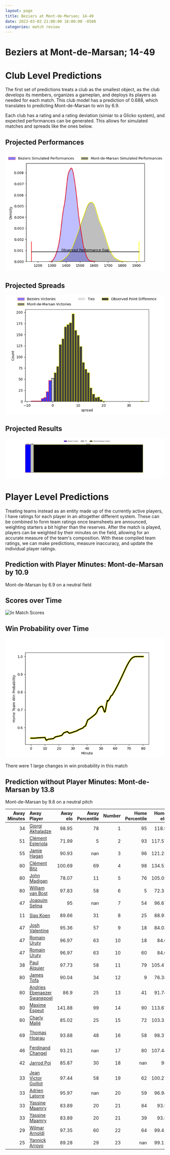 ```yaml
---  
layout: page  
title: Beziers at Mont-de-Marsan; 14-49  
date: 2023-03-02 21:00:00 18:00:00 -0500  
categories: match review  
---
```

# Beziers at Mont-de-Marsan; 14-49

# Club Level Predictions


The first set of predictions treats a club as the smallest object, as the club develops its members, organizes a gameplan, and deploys its players as needed for each match. This club model has a prediction of 0.688, which translates to predicting Mont-de-Marsan to win by 6.9.

Each club has a rating and a rating deviation (simiar to a Glicko system), and expected performances can be generated. This allows for simulated matches and spreads like the ones below.
## Projected Performances


![Projected Performances](plots/performances_2023-03-02-Mont-de-Marsan-Beziers.png)
## Projected Spreads


![Projected Spreads](plots/spreads_2023-03-02-Mont-de-Marsan-Beziers.png)
## Projected Results


![Projected Results](plots/resultbar_2023-03-02-Mont-de-Marsan-Beziers.png)
# Player Level Predictions


Treating teams instead as an entity made up of the currently active players, I have ratings for each player in an altogether different system. These can be combined to form team ratings once teamsheets are announced, weighting starters a bit higher than the reserves. After the match is played, players can be weighted by their minutes on the field, allowing for an accurate measure of the team's composition. With these compiled team ratings, we can make predictions, measure inaccuracy, and update the individual player ratings.
## Prediction with Player Minutes: Mont-de-Marsan by 10.9


Mont-de-Marsan by 6.9 on a neutral field
## Scores over Time


![In Match Scores](plots/recap_scores_2023-03-02-Mont-de-Marsan-Beziers.png)
## Win Probability over Time


![In Match Predictions](plots/recap_prob_2023-03-02-Mont-de-Marsan-Beziers.png)

There were 1 large changes in win probability in this match
## Prediction without Player Minutes: Mont-de-Marsan by 13.8


Mont-de-Marsan by 9.8 on a neutral pitch



|   Away Minutes | Away Player                                                                          |   Away elo |   Away Percentile |   Number |   Home Percentile |   Home elo | Home Player                                                                      |   Home Minutes |
|---------------:|:-------------------------------------------------------------------------------------|-----------:|------------------:|---------:|------------------:|-----------:|:---------------------------------------------------------------------------------|---------------:|
|             34 | [Giorgi Akhaladze](..//playerfiles//GiorgiAkhaladze_cleaned.md)                      |      98.95 |                78 |        1 |                95 |     118.9  | [Thomas Bultel](..//playerfiles//ThomasBultel_cleaned.md)                        |             58 |
|             51 | [Clément Esteriola](..//playerfiles//ClémentEsteriola_cleaned.md)                    |      71.99 |                 5 |        2 |                93 |     117.57 | [Jose Luis Gonzalez](..//playerfiles//JoseLuisGonzalez_cleaned.md)               |             50 |
|             55 | [Jamie Hagan](..//playerfiles//JamieHagan_cleaned.md)                                |      90.93 |               nan |        3 |                96 |     121.23 | [Gheorge Gajion](..//playerfiles//GheorgeGajion_cleaned.md)                      |             55 |
|             80 | [Clément Bitz](..//playerfiles//ClémentBitz_cleaned.md)                              |     100.69 |                69 |        4 |                98 |     134.51 | [Romain Durand](..//playerfiles//RomainDurand_cleaned.md)                        |             11 |
|             80 | [John Madigan](..//playerfiles//JohnMadigan_cleaned.md)                              |      78.07 |                11 |        5 |                76 |     105.05 | [Andrei Ostrikov](..//playerfiles//AndreiOstrikov_cleaned.md)                    |             50 |
|             80 | [William van Bost](..//playerfiles//WilliamvanBost_cleaned.md)                       |      97.83 |                58 |        6 |                 5 |      72.31 | [Léo Banos](..//playerfiles//LéoBanos_cleaned.md)                                |             48 |
|             47 | [Joaquim Selma](..//playerfiles//JoaquimSelma_cleaned.md)                            |      95    |               nan |        7 |                54 |      96.67 | [Nicolas Garrault](..//playerfiles//NicolasGarrault_cleaned.md)                  |             80 |
|             11 | [Sias Koen](..//playerfiles//SiasKoen_cleaned.md)                                    |      89.66 |                31 |        8 |                25 |      88.93 | [Michael Faleafa](..//playerfiles//MichaelFaleafa_cleaned.md)                    |             80 |
|             47 | [Josh Valentine](..//playerfiles//JoshValentine_cleaned.md)                          |      95.36 |                57 |        9 |                18 |      84.03 | [Christophe Loustalot](..//playerfiles//ChristopheLoustalot_cleaned.md)          |             57 |
|             47 | [Romain Uruty](..//playerfiles//RomainUruty_cleaned.md)                              |      96.97 |                63 |       10 |                18 |      84.6  | [Joris Pialot](..//playerfiles//JorisPialot_cleaned.md)                          |             80 |
|             47 | [Romain Uruty](..//playerfiles//RomainUruty_cleaned.md)                              |      96.97 |                63 |       10 |                60 |      84.6  | [Joris Pialot](..//playerfiles//JorisPialot_cleaned.md)                          |             80 |
|             38 | [Paul Alquier](..//playerfiles//PaulAlquier_cleaned.md)                              |      97.73 |                58 |       11 |                79 |     105.47 | [Kaminieli Rasaku](..//playerfiles//KaminieliRasaku_cleaned.md)                  |             80 |
|             80 | [James Tofa](..//playerfiles//JamesTofa_cleaned.md)                                  |      90.04 |                34 |       12 |                 9 |      76.38 | [Jules Even](..//playerfiles//JulesEven_cleaned.md)                              |             50 |
|             80 | [Andries Ebenaezer Swanepoel](..//playerfiles//AndriesEbenaezerSwanepoel_cleaned.md) |      86.9  |                25 |       13 |                41 |      91.74 | [Ambrose Curtis](..//playerfiles//AmbroseCurtis_cleaned.md)                      |             80 |
|             80 | [Maxime Espeut](..//playerfiles//MaximeEspeut_cleaned.md)                            |     141.88 |                99 |       14 |                90 |     113.67 | [Julien Cabannes](..//playerfiles//JulienCabannes_cleaned.md)                    |             80 |
|             80 | [Charly Malié](..//playerfiles//CharlyMalié_cleaned.md)                              |      85.02 |                25 |       15 |                72 |     103.31 | [Alexandre de Nardi](..//playerfiles//AlexandredeNardi_cleaned.md)               |             80 |
|             69 | [Thomas Hoarau](..//playerfiles//ThomasHoarau_cleaned.md)                            |      93.88 |                48 |       16 |                58 |      98.37 | [Veresa Tuqovu Ramototabua](..//playerfiles//VeresaTuqovuRamototabua_cleaned.md) |             69 |
|             46 | [Ferdinand Changel](..//playerfiles//FerdinandChangel_cleaned.md)                    |      93.21 |               nan |       17 |                80 |     107.44 | [Aurélien Lisena](..//playerfiles//AurélienLisena_cleaned.md)                    |             32 |
|             42 | [Jarrod Poi](..//playerfiles//JarrodPoi_cleaned.md)                                  |      85.87 |                30 |       18 |               nan |      95    | [Leandro Luis Cedaro](..//playerfiles//LeandroLuisCedaro_cleaned.md)             |             30 |
|             33 | [Jean Victor Goillot](..//playerfiles//JeanVictorGoillot_cleaned.md)                 |      97.44 |                58 |       19 |                62 |     100.27 | [Simon Desaubies](..//playerfiles//SimonDesaubies_cleaned.md)                    |             30 |
|             33 | [Adrien Latorre](..//playerfiles//AdrienLatorre_cleaned.md)                          |      95.97 |               nan |       20 |                59 |      96.94 | [Simon Labouyrie](..//playerfiles//SimonLabouyrie_cleaned.md)                    |             30 |
|             33 | [Yassine Maamry](..//playerfiles//YassineMaamry_cleaned.md)                          |      83.89 |                20 |       21 |                84 |      93.5  | [Max Curie](..//playerfiles//MaxCurie_cleaned.md)                                |             25 |
|             33 | [Yassine Maamry](..//playerfiles//YassineMaamry_cleaned.md)                          |      83.89 |                20 |       21 |                39 |      93.5  | [Max Curie](..//playerfiles//MaxCurie_cleaned.md)                                |             25 |
|             29 | [Wilmar Arnoldi](..//playerfiles//WilmarArnoldi_cleaned.md)                          |      97.35 |                60 |       22 |                64 |      99.41 | [Baptiste Canut](..//playerfiles//BaptisteCanut_cleaned.md)                      |             23 |
|             25 | [Yannick Arroyo](..//playerfiles//YannickArroyo_cleaned.md)                          |      89.28 |                29 |       23 |               nan |      99.11 | [Dino Casadei](..//playerfiles//DinoCasadei_cleaned.md)                          |             22 |

